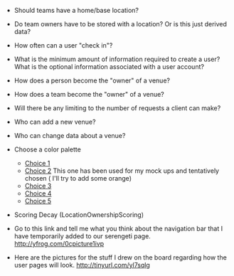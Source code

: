   * Should teams have a home/base location?

  * Do team owners have to be stored with a location?  Or is this just derived data?

  * How often can a user "check in"?

  * What is the minimum amount of information required to create a user? What is the optional information associated with a user account?

  * How does a person become the "owner" of a venue?

  * How does a team become the "owner" of a venue?

  * Will there be any limiting to the number of requests a client can make?

  * Who can add a new venue?

  * Who can change data about a venue?

  * Choose a color palette
    * [Choice 1](http://www.degraeve.com/color-palette/index.php?q=http://www.travel247.ie/images/regions/serengeti.jpg,3553b89c6e3fca9651aab7e0484455,4c426f0000efcb5400ff800097b9ff)
    * [Choice 2](http://www.degraeve.com/color-palette/index.php?q=http://www.smallbagbigworld.com/images/tanzania/serengeti_leopard.jpg,373b35778ca5f7f5f2aea4a08e867d,434d3d5f94d7b9a48be2c9bfffffff) This one has been used for my mock ups and tentatively chosen ( I'll try to add some orange)
    * [Choice 3](http://www.degraeve.com/color-palette/index.php?q=http://media-cdn.tripadvisor.com/media/photo-s/00/1d/9f/ed/lions-serengeti.jpg,5e5e2f56553171933e9ba45ca89469,706d107a7a0167bf00bdd61adba637)
    * [Choice 4](http://www.degraeve.com/color-palette/index.php?q=http://newsimg.bbc.co.uk/media/images/41111000/jpg/_41111460_10beastafrica-fulton.jpg,2e170cbc6825e59335efb34af6f2c7,3c0000f41b00ff5400ff9a00ffffc5)
    * [Choice 5](http://www.degraeve.com/color-palette/index.php?q=http://www.tanzaniaodyssey.com/images/serengeti_serengeti_top_60_4.jpg,4c4526579fd5428ac1b8dae7677874,635000006dfb0088ff709b92b4ffff)

  * Scoring Decay (LocationOwnershipScoring)

  * Go to this link and tell me what you think about the navigation bar that I have temporarily added to our serengeti page. http://yfrog.com/0cpicture1ivp

  * Here are the pictures for the stuff I drew on the board regarding how the user pages will look. http://tinyurl.com/yl7sqlg